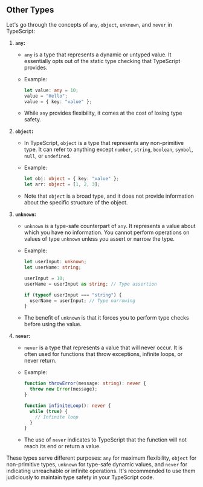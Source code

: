 ## Other Types

Let's go through the concepts of `any`, `object`, `unknown`, and `never` in TypeScript:

1. **`any`:**
   - `any` is a type that represents a dynamic or untyped value. It essentially opts out of the static type checking that TypeScript provides.
   - Example:

     ```typescript
     let value: any = 10;
     value = "Hello";
     value = { key: "value" };
     ```

   - While `any` provides flexibility, it comes at the cost of losing type safety.

2. **`object`:**
   - In TypeScript, `object` is a type that represents any non-primitive type. It can refer to anything except `number`, `string`, `boolean`, `symbol`, `null`, or `undefined`.
   - Example:

     ```typescript
     let obj: object = { key: "value" };
     let arr: object = [1, 2, 3];
     ```

   - Note that `object` is a broad type, and it does not provide information about the specific structure of the object.

3. **`unknown`:**
   - `unknown` is a type-safe counterpart of `any`. It represents a value about which you have no information. You cannot perform operations on values of type `unknown` unless you assert or narrow the type.
   - Example:

     ```typescript
     let userInput: unknown;
     let userName: string;

     userInput = 10;
     userName = userInput as string; // Type assertion

     if (typeof userInput === "string") {
       userName = userInput; // Type narrowing
     }
     ```

   - The benefit of `unknown` is that it forces you to perform type checks before using the value.

4. **`never`:**
   - `never` is a type that represents a value that will never occur. It is often used for functions that throw exceptions, infinite loops, or never return.
   - Example:

     ```typescript
     function throwError(message: string): never {
       throw new Error(message);
     }

     function infiniteLoop(): never {
       while (true) {
         // Infinite loop
       }
     }
     ```

   - The use of `never` indicates to TypeScript that the function will not reach its end or return a value.

These types serve different purposes: `any` for maximum flexibility, `object` for non-primitive types, `unknown` for type-safe dynamic values, and `never` for indicating unreachable or infinite operations. It's recommended to use them judiciously to maintain type safety in your TypeScript code.